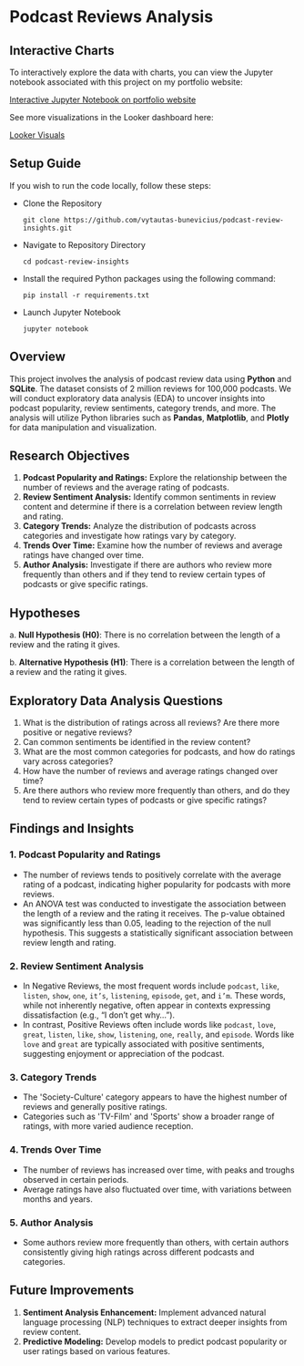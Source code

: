 # Podcast Reviews Analysis

## Interactive Charts

To interactively explore the data with charts, you can view the Jupyter notebook associated with this project on my portfolio website:

[Interactive Jupyter Notebook on portfolio website](https://bunevicius.com/project-pages/podcasts.html)

See more visualizations in the Looker dashboard here:

[Looker Visuals](https://lookerstudio.google.com/reporting/2f3c7fbd-3ddb-4667-b545-834fbd7729e0)

## Setup Guide

If you wish to run the code locally, follow these steps:

- Clone the Repository

      git clone https://github.com/vytautas-bunevicius/podcast-review-insights.git

- Navigate to Repository Directory

      cd podcast-review-insights

- Install the required Python packages using the following command:

      pip install -r requirements.txt

- Launch Jupyter Notebook

      jupyter notebook

## Overview

This project involves the analysis of podcast review data using **Python** and **SQLite**. The dataset consists of 2 million reviews for 100,000 podcasts. We will conduct exploratory data analysis (EDA) to uncover insights into podcast popularity, review sentiments, category trends, and more. The analysis will utilize Python libraries such as **Pandas**, **Matplotlib**, and **Plotly** for data manipulation and visualization.

## Research Objectives

1. **Podcast Popularity and Ratings:** Explore the relationship between the number of reviews and the average rating of podcasts.
2. **Review Sentiment Analysis:** Identify common sentiments in review content and determine if there is a correlation between review length and rating.
3. **Category Trends:** Analyze the distribution of podcasts across categories and investigate how ratings vary by category.
4. **Trends Over Time:** Examine how the number of reviews and average ratings have changed over time.
5. **Author Analysis:** Investigate if there are authors who review more frequently than others and if they tend to review certain types of podcasts or give specific ratings.

## Hypotheses

a. **Null Hypothesis (H0)**: There is no correlation between the length of a review and the rating it gives.

b. **Alternative Hypothesis (H1)**: There is a correlation between the length of a review and the rating it gives.

## Exploratory Data Analysis Questions

1. What is the distribution of ratings across all reviews? Are there more positive or negative reviews?
2. Can common sentiments be identified in the review content?
3. What are the most common categories for podcasts, and how do ratings vary across categories?
4. How have the number of reviews and average ratings changed over time?
5. Are there authors who review more frequently than others, and do they tend to review certain types of podcasts or give specific ratings?

## Findings and Insights

### 1. Podcast Popularity and Ratings
- The number of reviews tends to positively correlate with the average rating of a podcast, indicating higher popularity for podcasts with more reviews.
- An ANOVA test was conducted to investigate the association between the length of a review and the rating it receives. The p-value obtained was significantly less than 0.05, leading to the rejection of the null hypothesis. This suggests a statistically significant association between review length and rating.

### 2. Review Sentiment Analysis
- In Negative Reviews, the most frequent words include `podcast`, `like`, `listen`, `show`, `one`, `it’s`, `listening`, `episode`, `get`, and `i’m`. These words, while not inherently negative, often appear in contexts expressing dissatisfaction (e.g., “I don’t get why…”).
- In contrast, Positive Reviews often include words like `podcast`, `love`, `great`, `listen`, `like`, `show`, `listening`, `one`, `really`, and `episode`. Words like `love` and `great` are typically associated with positive sentiments, suggesting enjoyment or appreciation of the podcast.

### 3. Category Trends
- The 'Society-Culture' category appears to have the highest number of reviews and generally positive ratings.
- Categories such as 'TV-Film' and 'Sports' show a broader range of ratings, with more varied audience reception.

### 4. Trends Over Time
- The number of reviews has increased over time, with peaks and troughs observed in certain periods.
- Average ratings have also fluctuated over time, with variations between months and years.

### 5. Author Analysis
- Some authors review more frequently than others, with certain authors consistently giving high ratings across different podcasts and categories.

## Future Improvements

1. **Sentiment Analysis Enhancement:** Implement advanced natural language processing (NLP) techniques to extract deeper insights from review content.
2. **Predictive Modeling:** Develop models to predict podcast popularity or user ratings based on various features.
